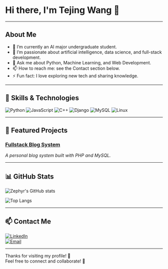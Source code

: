 # Hi there, I'm Tejing Wang 👋

---

## About Me

- 🔭 I’m currently an AI major undergraduate student.
- 🌱 I’m passionate about artificial intelligence, data science, and full-stack development.
- 💬 Ask me about Python, Machine Learning, and Web Development.
- 📫 How to reach me: see the Contact section below.
- ⚡ Fun fact: I love exploring new tech and sharing knowledge.

---

## 🚀 Skills & Technologies

![Python](https://img.shields.io/badge/Python-3776AB?style=flat-square&logo=python&logoColor=white)
![JavaScript](https://img.shields.io/badge/JavaScript-F7DF1E?style=flat-square&logo=javascript&logoColor=black)
![C++](https://img.shields.io/badge/C++-00599C?style=flat-square&logo=c%2B%2B&logoColor=white)
![Django](https://img.shields.io/badge/Django-092E20?style=flat-square&logo=django&logoColor=white)
![MySQL](https://img.shields.io/badge/MySQL-4479A1?style=flat-square&logo=mysql&logoColor=white)
![Linux](https://img.shields.io/badge/Linux-FCC624?style=flat-square&logo=linux&logoColor=black)

---

## 📂 Featured Projects

### [Fullstack Blog System](https://github.com/dank666/blog-php-mysql)  
*A personal blog system built with PHP and MySQL.*  

---

## 📊 GitHub Stats

![Zephyr's GitHub stats](https://github-readme-stats.vercel.app/api?username=dank666&show_icons=true&theme=radical)

![Top Langs](https://github-readme-stats.vercel.app/api/top-langs/?username=dank666&layout=compact&theme=radical)

---

## 📫 Contact Me

[![LinkedIn](https://img.shields.io/badge/LinkedIn-zephyr-blue?style=flat-square&logo=linkedin&logoColor=white)](https://www.linkedin.com/in/tejing-wang-3aa703341/?originalSubdomain=cn)  
[![Email](https://img.shields.io/badge/Email-YourEmail-blue?style=flat-square&logo=gmail&logoColor=white)](mailto:wtejing@gmail.com)  

---

Thanks for visiting my profile! 🌟  
Feel free to connect and collaborate! 🚀
